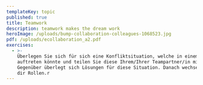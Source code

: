 ```yaml
---
templateKey: topic
published: true
title: Teamwork
description: teamwork makes the dream work
heroImage: /uploads/bump-collaboration-colleagues-1068523.jpg
pdf: /uploads/ecollaboration_a2.pdf
exercises:
  - >-
    Überlegen Sie sich für sich eine Konfliktsituation, welche in einem Team
    auftreten könnte und teilen Sie diese Ihrem/Ihrer Teampartner/in mit. Ihr
    Gegenüber überlegt sich Lösungen für diese Situation. Danach wechseln Sie
    dir Rollen.r
---
```



